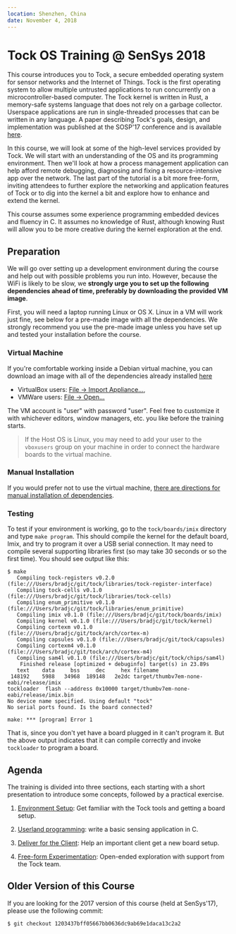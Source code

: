 ```yaml
---
location: Shenzhen, China
date: November 4, 2018
---
```


# Tock OS Training @ SenSys 2018

This course introduces you to Tock, a secure embedded operating system for
sensor networks and the Internet of Things. Tock is the first operating system
to allow multiple untrusted applications to run concurrently on a
microcontroller-based computer. The Tock kernel is written in Rust, a
memory-safe systems language that does not rely on a garbage collector.
Userspace applications are run in single-threaded processes that can be written
in any language. A paper describing Tock's goals, design, and implementation was
published at the SOSP'17 conference and is available
[here](https://www.amitlevy.com/papers/tock-sosp2017.pdf).

In this course, we will look at some of the high-level services provided by Tock.
We will start with an understanding of the OS and its programming environment.
Then we'll look at how a process management application can help afford remote
debugging, diagnosing and fixing a resource-intensive app over the network.
The last part of the tutorial is a bit more free-form, inviting attendees to
further explore the networking and application features of Tock or to dig into
the kernel a bit and explore how to enhance and extend the kernel.

This course assumes some experience programming embedded devices and fluency in C.
It assumes no knowledge of Rust, although knowing Rust will allow you to be
more creative during the kernel exploration at the end.

## Preparation

We will go over setting up a development environment during the course and help
out with possible problems you run into. However, because the WiFi is likely to
be slow, we **strongly urge you to set up the following dependencies ahead of
time, preferably by downloading the provided VM image**.

First, you will need a laptop running Linux or OS X. Linux in a VM will work
just fine, see below for a pre-made image with all the dependencies. We strongly
recommend you use the pre-made image unless you have set up and tested your
installation before the course.

### Virtual Machine

If you're comfortable working inside a Debian virtual machine, you can download
an image with all of the dependencies already installed
[here](http://www.scs.stanford.edu/~alevy/Tock.ova)

 * VirtualBox users: [File → Import Appliance...](https://docs.oracle.com/cd/E26217_01/E26796/html/qs-import-vm.html),
 * VMWare users: [File → Open...](https://pubs.vmware.com/workstation-9/index.jsp?topic=%2Fcom.vmware.ws.using.doc%2FGUID-DDCBE9C0-0EC9-4D09-8042-18436DA62F7A.html)

The VM account is "user" with password "user". Feel free to customize it with
whichever editors, window managers, etc. you like before the training starts.

> If the Host OS is Linux, you may need to add your user to the `vboxusers`
> group on your machine in order to connect the hardware boards to the virtual
> machine.

### Manual Installation

If you would prefer not to use the virtual machine,
[there are directions for manual installation of dependencies](manual_installation.md).

### Testing

To test if your environment is working, go to the `tock/boards/imix` directory
and type `make program`. This should compile the kernel for the default board,
Imix, and try to program it over a USB serial connection. It may need to compile
several supporting libraries first (so may take 30 seconds or so the first
time). You should see output like this:

```
$ make
   Compiling tock-registers v0.2.0 (file:///Users/bradjc/git/tock/libraries/tock-register-interface)
   Compiling tock-cells v0.1.0 (file:///Users/bradjc/git/tock/libraries/tock-cells)
   Compiling enum_primitive v0.1.0 (file:///Users/bradjc/git/tock/libraries/enum_primitive)
   Compiling imix v0.1.0 (file:///Users/bradjc/git/tock/boards/imix)
   Compiling kernel v0.1.0 (file:///Users/bradjc/git/tock/kernel)
   Compiling cortexm v0.1.0 (file:///Users/bradjc/git/tock/arch/cortex-m)
   Compiling capsules v0.1.0 (file:///Users/bradjc/git/tock/capsules)
   Compiling cortexm4 v0.1.0 (file:///Users/bradjc/git/tock/arch/cortex-m4)
   Compiling sam4l v0.1.0 (file:///Users/bradjc/git/tock/chips/sam4l)
    Finished release [optimized + debuginfo] target(s) in 23.89s
   text    data     bss     dec     hex filename
 148192    5988   34968  189148   2e2dc target/thumbv7em-none-eabi/release/imix
tockloader  flash --address 0x10000 target/thumbv7em-none-eabi/release/imix.bin
No device name specified. Using default "tock"
No serial ports found. Is the board connected?

make: *** [program] Error 1
```

That is, since you don't yet have a board plugged in it can't program it. But
the above output indicates that it can compile correctly and invoke `tockloader`
to program a board.

## Agenda

The training is divided into three sections, each starting with a short
presentation to introduce some concepts, followed by a practical exercise.

1. [Environment Setup](environment.md): Get familiar with the Tock tools
   and getting a board setup.

2. [Userland programming](application.md): write a basic sensing application in C.

3. [Deliver for the Client](client.md): Help an important client get a
   new board setup.

4. [Free-form Experimentation](freeform.md): Open-ended exploration with
   support from the Tock team.


## Older Version of this Course

If you are looking for the 2017 version of this course (held at SenSys'17),
please use the following commit:

```bash
$ git checkout 1203437bff05667bb0636dc9ab69e1daca13c2a2
```

